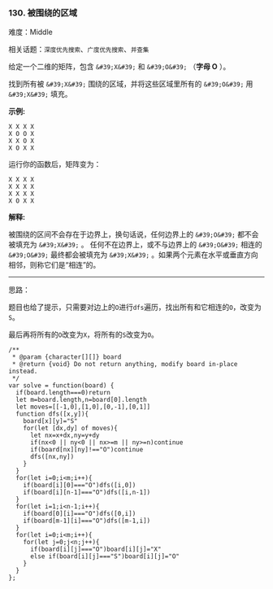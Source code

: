 ### 130. 被围绕的区域

难度：Middle

相关话题：`深度优先搜索`、`广度优先搜索`、`并查集`

给定一个二维的矩阵，包含 `&#39;X&#39;` 和 `&#39;O&#39;` （**字母 O** ）。



找到所有被  `&#39;X&#39;`  围绕的区域，并将这些区域里所有的 `&#39;O&#39;`  用  `&#39;X&#39;`  填充。



**示例:** 



```
X X X X
X O O X
X X O X
X O X X
```


运行你的函数后，矩阵变为：



```
X X X X
X X X X
X X X X
X O X X
```


**解释:** 



被围绕的区间不会存在于边界上，换句话说，任何边界上的 `&#39;O&#39;` 都不会被填充为 `&#39;X&#39;` 。 任何不在边界上，或不与边界上的 `&#39;O&#39;` 相连的 `&#39;O&#39;` 最终都会被填充为 `&#39;X&#39;` 。如果两个元素在水平或垂直方向相邻，则称它们是&ldquo;相连&rdquo;的。




-----

思路：

题目也给了提示，只需要对边上的`O`进行`dfs`遍历，找出所有和它相连的`O`，改变为`S`。

最后再将所有的`O`改变为`X`，将所有的`S`改变为`O`。
```
/**
 * @param {character[][]} board
 * @return {void} Do not return anything, modify board in-place instead.
 */
var solve = function(board) {
  if(board.length===0)return
  let m=board.length,n=board[0].length
  let moves=[[-1,0],[1,0],[0,-1],[0,1]]
  function dfs([x,y]){
    board[x][y]="S"
    for(let [dx,dy] of moves){
      let nx=x+dx,ny=y+dy
      if(nx<0 || ny<0 || nx>=m || ny>=n)continue
      if(board[nx][ny]!=="O")continue
      dfs([nx,ny])
    }
  }
  for(let i=0;i<m;i++){
    if(board[i][0]==="O")dfs([i,0])
    if(board[i][n-1]==="O")dfs([i,n-1])
  }
  for(let i=1;i<n-1;i++){
    if(board[0][i]==="O")dfs([0,i])
    if(board[m-1][i]==="O")dfs([m-1,i])    
  }
  for(let i=0;i<m;i++){
    for(let j=0;j<n;j++){
      if(board[i][j]==="O")board[i][j]="X"
      else if(board[i][j]==="S")board[i][j]="O"
    }
  }
};
```

